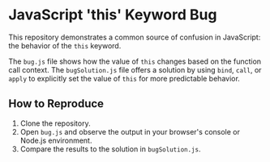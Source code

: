 # JavaScript 'this' Keyword Bug

This repository demonstrates a common source of confusion in JavaScript: the behavior of the `this` keyword.

The `bug.js` file shows how the value of `this` changes based on the function call context.  The `bugSolution.js` file offers a solution by using `bind`, `call`, or `apply` to explicitly set the value of `this` for more predictable behavior.

## How to Reproduce

1. Clone the repository.
2. Open `bug.js` and observe the output in your browser's console or Node.js environment.
3. Compare the results to the solution in `bugSolution.js`.